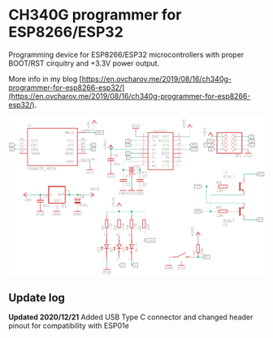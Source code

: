 # CH340G programmer for ESP8266/ESP32

Programming device for ESP8266/ESP32 microcontrollers with proper BOOT/RST cirquitry and +3.3V power output.

More info in my blog [https://en.ovcharov.me/2019/08/16/ch340g-programmer-for-esp8266-esp32/](https://en.ovcharov.me/2019/08/16/ch340g-programmer-for-esp8266-esp32/).

![Schematics](images/CH340G%20-%20schematic.png)

## Update log

**Updated 2020/12/21** Added USB Type C connector and changed header pinout for compatibility with ESP01e